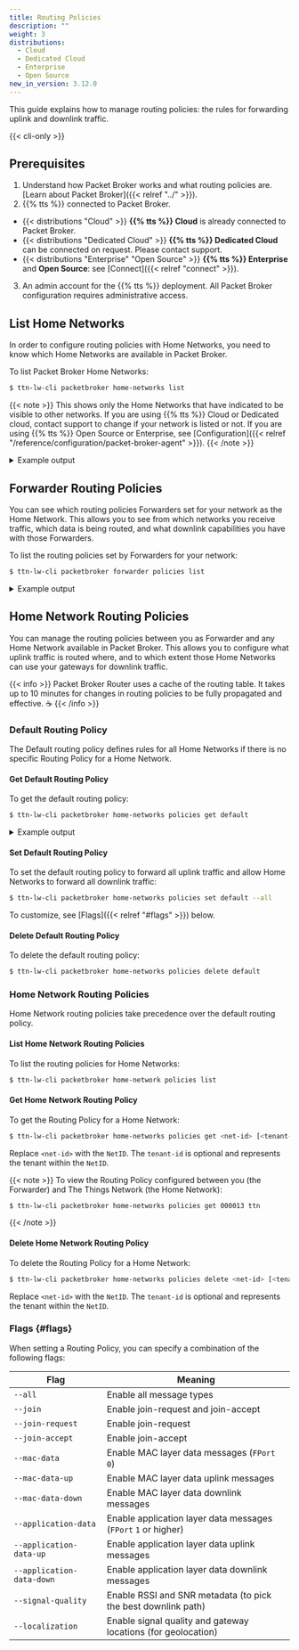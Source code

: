 ```yaml
---
title: Routing Policies
description: ""
weight: 3
distributions:
  - Cloud
  - Dedicated Cloud
  - Enterprise
  - Open Source
new_in_version: 3.12.0
---
```


This guide explains how to manage routing policies: the rules for forwarding uplink and downlink traffic.

<!--more-->

{{< cli-only >}}

## Prerequisites

1. Understand how Packet Broker works and what routing policies are. [Learn about Packet Broker]({{< relref "../" >}}).
2. {{% tts %}} connected to Packet Broker.
  - {{< distributions "Cloud" >}} **{{% tts %}} Cloud** is already connected to Packet Broker.
  - {{< distributions "Dedicated Cloud" >}} **{{% tts %}} Dedicated Cloud** can be connected on request. Please contact support.
  - {{< distributions "Enterprise" "Open Source" >}} **{{% tts %}} Enterprise** and **Open Source**: see [Connect]({{< relref "connect" >}}).
3. An admin account for the {{% tts %}} deployment. All Packet Broker configuration requires administrative access.

## List Home Networks

In order to configure routing policies with Home Networks, you need to know which Home Networks are available in Packet Broker.

To list Packet Broker Home Networks:

```bash
$ ttn-lw-cli packetbroker home-networks list
```

{{< note >}}
This shows only the Home Networks that have indicated to be visible to other networks. If you are using {{% tts %}} Cloud or Dedicated cloud, contact support to change if your network is listed or not. If you are using {{% tts %}} Open Source or Enterprise, see [Configuration]({{< relref "/reference/configuration/packet-broker-agent" >}}).
{{< /note >}}

<details><summary>Example output</summary>

```json
[{
  "id": {
    "net_id": 19,
    "tenant_id": "ttn"
  },
  "name": "The Things Network",
  "dev_addr_blocks": [
    {
      "dev_addr_prefix": {
        "dev_addr": "260B0000",
        "length": 16
      },
      "home_network_cluster_id": "ttn-eu1"
    },
    {
      "dev_addr_prefix": {
        "dev_addr": "260C0000",
        "length": 16
      },
      "home_network_cluster_id": "ttn-nam1"
    },
    {
      "dev_addr_prefix": {
        "dev_addr": "260D0000",
        "length": 16
      },
      "home_network_cluster_id": "ttn-au1"
    }
  ],
  "contact_info": [
    {
      "contact_type": "CONTACT_TYPE_TECHNICAL",
      "contact_method": "CONTACT_METHOD_EMAIL",
      "value": "ops@thethingsnetwork.org"
    }
  ]
},
{
  "id": {
    "net_id": 8
  },
  "name": "KPN",
  "dev_addr_blocks": [
    {
      "dev_addr_prefix": {
        "dev_addr": "10000000",
        "length": 7
      }
    }
  ]
}
]
```

</details>

## Forwarder Routing Policies

You can see which routing policies Forwarders set for your network as the Home Network. This allows you to see from which networks you receive traffic, which data is being routed, and what downlink capabilities you have with those Forwarders.

To list the routing policies set by Forwarders for your network:

```bash
$ ttn-lw-cli packetbroker forwarder policies list
```

<details><summary>Example output</summary>

This example shows that The Things Network forwards all messages to your network (`NetID` `000013` and tenant ID `my-company`) and that you can send all downlink messages via The Things Network to your end devices.

```json
[{
  "forwarder_id": {
    "net_id": 19,
    "tenant_id": "ttn"
  },
  "home_network_id": {
    "net_id": 19,
    "tenant_id": "my-company"
  },
  "updated_at": "2021-03-23T15:14:49.614025Z",
  "uplink": {
    "join_request": true,
    "mac_data": true,
    "application_data": true,
    "signal_quality": true,
    "localization": true
  },
  "downlink": {
    "join_accept": true,
    "mac_data": true,
    "application_data": true
  }
}
]
```

</details>

## Home Network Routing Policies

You can manage the routing policies between you as Forwarder and any Home Network available in Packet Broker. This allows you to configure what uplink traffic is routed where, and to which extent those Home Networks can use your gateways for downlink traffic.

{{< info >}}
Packet Broker Router uses a cache of the routing table. It takes up to 10 minutes for changes in routing policies to be fully propagated and effective. ☕
{{< /info >}}

### Default Routing Policy

The Default routing policy defines rules for all Home Networks if there is no specific Routing Policy for a Home Network.

#### Get Default Routing Policy

To get the default routing policy:

```bash
$ ttn-lw-cli packetbroker home-networks policies get default
```

<details><summary>Example output</summary>

This example has all message types enabled:

```json
{
  "updated_at": "2021-03-24T19:59:48.590521Z",
  "uplink": {
    "join_request": true,
    "mac_data": true,
    "application_data": true,
    "signal_quality": true,
    "localization": true
  },
  "downlink": {
    "join_accept": true,
    "mac_data": true,
    "application_data": true
  }
}
```

</details>

#### Set Default Routing Policy

To set the default routing policy to forward all uplink traffic and allow Home Networks to forward all downlink traffic:

```bash
$ ttn-lw-cli packetbroker home-networks policies set default --all
```

To customize, see [Flags]({{< relref "#flags" >}}) below.

#### Delete Default Routing Policy

To delete the default routing policy:

```bash
$ ttn-lw-cli packetbroker home-networks policies delete default
```

### Home Network Routing Policies

Home Network routing policies take precedence over the default routing policy.

#### List Home Network Routing Policies

To list the routing policies for Home Networks:

```bash
$ ttn-lw-cli packetbroker home-network policies list
```

#### Get Home Network Routing Policy

To get the Routing Policy for a Home Network:

```bash
$ ttn-lw-cli packetbroker home-networks policies get <net-id> [<tenant-id>]
```

Replace `<net-id>` with the `NetID`. The `tenant-id` is optional and represents the tenant within the `NetID`.

{{< note >}}
To view the Routing Policy configured between you (the Forwarder) and The Things Network (the Home Network):

```bash
$ ttn-lw-cli packetbroker home-networks policies get 000013 ttn
```
{{< /note >}}

#### Delete Home Network Routing Policy

To delete the Routing Policy for a Home Network:

```bash
$ ttn-lw-cli packetbroker home-networks policies delete <net-id> [<tenant-id>]
```

Replace `<net-id>` with the `NetID`. The `tenant-id` is optional and represents the tenant within the `NetID`.

### Flags {#flags}

When setting a Routing Policy, you can specify a combination of the following flags:

Flag | Meaning
--- | ---
`--all` | Enable all message types
`--join` | Enable join-request and join-accept
`--join-request` | Enable join-request
`--join-accept` | Enable join-accept
`--mac-data` | Enable MAC layer data messages (`FPort` `0`)
`--mac-data-up` | Enable MAC layer data uplink messages
`--mac-data-down` | Enable MAC layer data downlink messages
`--application-data` | Enable application layer data messages (`FPort` `1` or higher)
`--application-data-up` | Enable application layer data uplink messages
`--application-data-down` | Enable application layer data downlink messages
`--signal-quality` | Enable RSSI and SNR metadata (to pick the best downlink path)
`--localization` | Enable signal quality and gateway locations (for geolocation)
